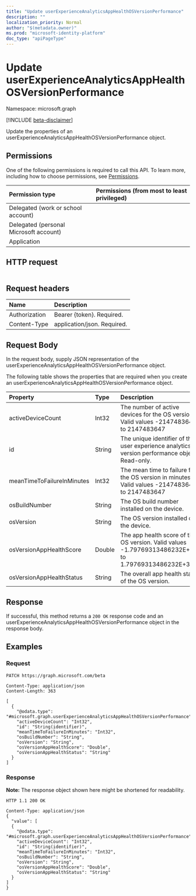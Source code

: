```yaml
---
title: "Update userExperienceAnalyticsAppHealthOSVersionPerformance"
description: ""
localization_priority: Normal
author: "$(metadata.owner)"
ms.prod: "microsoft-identity-platform"
doc_type: "apiPageType"
---
```


# Update userExperienceAnalyticsAppHealthOSVersionPerformance

Namespace: microsoft.graph

[!INCLUDE [beta-disclaimer](../../includes/beta-disclaimer.md)]

Update the properties of an userExperienceAnalyticsAppHealthOSVersionPerformance object.

## Permissions

One of the following permissions is required to call this API. To learn more, including how to choose permissions, see [Permissions](/graph/permissions-reference).

| Permission type                        | Permissions (from most to least privileged) |
| :------------------------------------- | :------------------------------------------ |
| Delegated (work or school account)     |                                             |
| Delegated (personal Microsoft account) |                                             |
| Application                            |                                             |

## HTTP request

<!-- {
  "blockType": "ignored"
}
-->

```http

```

## Request headers

| Name          | Description                 |
| :------------ | :-------------------------- |
| Authorization | Bearer {token}. Required.   |
| Content-Type  | application/json. Required. |

## Request Body

In the request body, supply JSON representation of the userExperienceAnalyticsAppHealthOSVersionPerformance object.

<!-- Actions and Functions -->

<!-- CRUD Methods -->

The following table shows the properties that are required when you create an userExperienceAnalyticsAppHealthOSVersionPerformance object.

| Property                   | Type   | Description                                                                                          |
| :------------------------- | :----- | :--------------------------------------------------------------------------------------------------- |
| activeDeviceCount          | Int32  | The number of active devices for the OS version. Valid values -2147483648 to 2147483647              |
| id                         | String | The unique identifier of the user experience analytics OS version performance object. Read-only.     |
| meanTimeToFailureInMinutes | Int32  | The mean time to failure for the OS version in minutes. Valid values -2147483648 to 2147483647       |
| osBuildNumber              | String | The OS build number installed on the device.                                                         |
| osVersion                  | String | The OS version installed on the device.                                                              |
| osVersionAppHealthScore    | Double | The app health score of the OS version. Valid values -1.79769313486232E+308 to 1.79769313486232E+308 |
| osVersionAppHealthStatus   | String | The overall app health status of the OS version.                                                     |

## Response

If successful, this method returns a `200 OK` response code and an userExperienceAnalyticsAppHealthOSVersionPerformance object in the response body.

## Examples

### Request

<!-- {
  "blockType": "request",
  "name": "update_userexperienceanalyticsapphealthosversionperformance"
}
-->

```http
PATCH https://graph.microsoft.com/beta

Content-Type: application/json
Content-Length: 363

[
  {
    "@odata.type": "#microsoft.graph.userExperienceAnalyticsAppHealthOSVersionPerformance",
    "activeDeviceCount": "Int32",
    "id": "String(identifier)",
    "meanTimeToFailureInMinutes": "Int32",
    "osBuildNumber": "String",
    "osVersion": "String",
    "osVersionAppHealthScore": "Double",
    "osVersionAppHealthStatus": "String"
  }
]

```

### Response

**Note:** The response object shown here might be shortened for readability.

<!-- {
  "blockType": "response",
  "truncated": true,
  "@odata.type": "$(this.ReturnTypeFullName)"
}
-->

```http
HTTP 1.1 200 OK

Content-Type: application/json
{
  "value": [
  {
    "@odata.type": "#microsoft.graph.userExperienceAnalyticsAppHealthOSVersionPerformance",
    "activeDeviceCount": "Int32",
    "id": "String(identifier)",
    "meanTimeToFailureInMinutes": "Int32",
    "osBuildNumber": "String",
    "osVersion": "String",
    "osVersionAppHealthScore": "Double",
    "osVersionAppHealthStatus": "String"
  }
]
}

```
